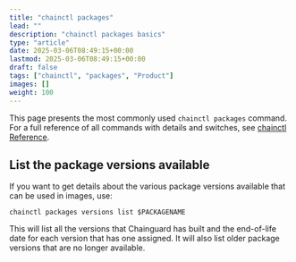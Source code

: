 ```yaml
---
title: "chainctl packages"
lead: ""
description: "chainctl packages basics"
type: "article"
date: 2025-03-06T08:49:15+00:00
lastmod: 2025-03-06T08:49:15+00:00
draft: false
tags: ["chainctl", "packages", "Product"]
images: []
weight: 100
---
```


This page presents the most commonly used `chainctl packages` command. For a full reference of all commands with details and switches, see [chainctl Reference](/chainguard/chainctl/).

## List the package versions available

If you want to get details about the various package versions available that can be used in images, use:

```shell
chainctl packages versions list $PACKAGENAME
```

This will list all the versions that Chainguard has built and the end-of-life date for each version that has one assigned. It will also list older package versions that are no longer available.

